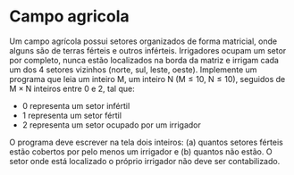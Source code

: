 # Campo agricola #

Um campo agrícola possui setores organizados de forma matricial, onde alguns são de terras férteis e outros inférteis. Irrigadores ocupam um setor por completo, nunca estão localizados na borda da matriz e irrigam cada um dos 4 setores vizinhos (norte, sul, leste, oeste). Implemente um programa que leia um inteiro M, um inteiro N (M ≤ 10, N ≤ 10), seguidos de M × N inteiros entre 0 e 2, tal que:

- 0 representa um setor infértil
- 1 representa um setor fértil
- 2 representa um setor ocupado por um irrigador
  
O programa deve escrever na tela dois inteiros: (a) quantos setores férteis estão cobertos por pelo menos um irrigador e (b) quantos não estão. O setor onde está localizado o próprio irrigador não deve ser contabilizado.
